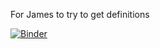 For James to try to get definitions


[![Binder](https://mybinder.org/badge_logo.svg)](https://mybinder.org/v2/gh/wallynovak/get_defs/HEAD?urlpath=lab)
